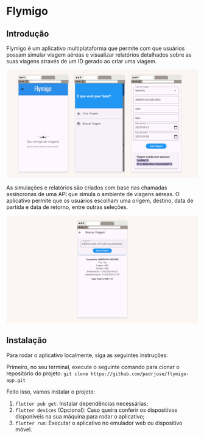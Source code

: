 # Flymigo

## Introdução

Flymigo é um aplicativo multiplataforma que permite com que usuários possam simular viagem aéreas e visualizar relatórios detalhados sobre as suas viagens através de um ID gerado ao criar uma viagem.

![Flymigo - Web Mockup 1](./assets/mock1.png)

As simulações e relatórios são criados com base nas chamadas assíncronas de uma API que simula o ambiente de viagens aéreas. O aplicativo permite que os usuários escolham uma origem, destino, data de partida e data de retorno, entre outras seleções.

![Flymigo - Web Mockup 2](./assets/mock2.png)

## Instalação

Para rodar o aplicativo localmente, siga as seguintes instruções:

Primeiro, no seu terminal, execute o seguinte comando para clonar o repositório do projeto: `git clone https://github.com/pedrjose/flymigo-app.git`

Feito isso, vamos instalar o projeto:

1. `flutter pub get`: Instalar dependências necessárias;
2. `flutter devices` (Opcional): Caso queira conferir os dispositivos disponíveis na sua máquina para rodar o aplicativo;
3. `flutter run`: Executar o aplicativo no emulador web ou dispositivo móvel.
